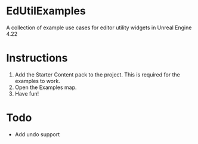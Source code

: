 # EdUtilExamples
A collection of example use cases for editor utility widgets in Unreal Engine 4.22

# Instructions
1. Add the Starter Content pack to the project. This is required for the examples to work.
2. Open the Examples map.
3. Have fun!

# Todo
- Add undo support
